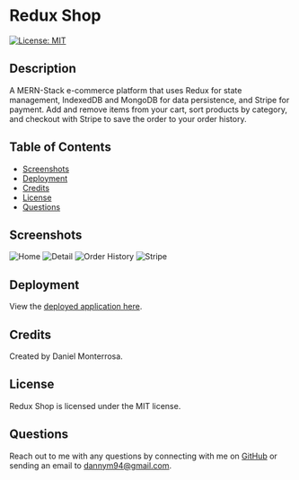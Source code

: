 # Redux Shop

[![License: MIT](https://img.shields.io/badge/License-MIT-yellow.svg)](https://opensource.org/licenses/MIT)

## Description
A MERN-Stack e-commerce platform that uses Redux for state management, IndexedDB and MongoDB for data persistence, and Stripe for payment. Add and remove items from your cart, sort products by category, and checkout with Stripe to save the order to your order history.

## Table of Contents
* [Screenshots](#screenshots)
* [Deployment](#deployment)
* [Credits](#credits)
* [License](#license)
* [Questions](#questions)

## Screenshots
![Home](https://user-images.githubusercontent.com/65088117/97792590-80924700-1bb6-11eb-9aa1-0b5425b8c98b.png)
![Detail](https://user-images.githubusercontent.com/65088117/97792632-ed0d4600-1bb6-11eb-9ff1-2f1aa79f1fca.png)
![Order History](https://user-images.githubusercontent.com/65088117/97792606-c0592e80-1bb6-11eb-9746-f0ee98ecc17a.png)
![Stripe](https://user-images.githubusercontent.com/65088117/97792759-00b9ac00-1bb9-11eb-8ea8-7a731d99e8f3.png)

## Deployment
View the [deployed application here](https://gory-crypt-28762.herokuapp.com/).

## Credits
Created by Daniel Monterrosa.

## License
Redux Shop is licensed under the MIT license.

## Questions
Reach out to me with any questions by connecting with me on [GitHub](https://github.com/Dannymont94) or sending an email to dannym94@gmail.com.